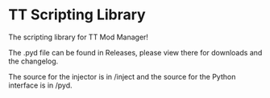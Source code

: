 # TT Scripting Library

The scripting library for TT Mod Manager!

The .pyd file can be found in Releases, please view there for downloads and the changelog.

The source for the injector is in /inject and the source for the Python interface is in /pyd.
